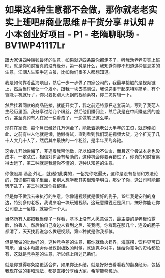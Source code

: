 # 如果这4种生意都不会做，那你就老老实实上班吧#商业思维 #干货分享 #认知 #小本创业好项目 - P1 - 老隋聊职场 - BV1WP41117Lr

跟大家讲四种赚钱最坏的生意，如果就这四条路你都走不了，听我劝老老实实上班吧，就是你和财富真的没有缘分，第一种是什么，我知道你却不知道这种信息差的生意，江湖人生空手逃白狼，比如你们很多人都想知道。

我是如何靠着蓝海项目，然后一步一步做了四家公司的，我最早接触的是视频链上，然后当时我让一个发小，跟我一块去搞测试，我说这事干起来特别简单，有个智能手机就行了，你只要把别人火锅的视频素材，你二次剪辑一下。

然后挂着同款的商品链接，就能开卖了，我之前还特意把这套玩法，写到了我范人生经历里面，我分享过给几个粉丝，然后他们赚佣金，然后我是在中间赚这货的差价，甚至真的有人在家一边看孩子，一边做笔记这么学。

现在在家做，每个月已经好几万佣金了，能抵着她老公大半年的工资，就即便如此，之前有些人他就是懒，他懒得试，直到看到我们现在视频大货，这个扩充了几十人大几十人了，然后其中最快的一个粉丝，是半年买的奔驰。

这会儿开始后悔了，非追着我带他做，所以如果你不认命，而且这个尝试本身也没成本，一定试试，相信对你会有帮助的，这种机会你要再错过了，你真的和财富离得太远了，第二种就是我懂你不懂的，这种认知差的生意。

你像股票 基金 外汇，就诸如此类的，一招先你吃遍天，这种是没有复制和方法论的，知识都在脑子里面，那别人想学都其实很难学明白，那少了你，这公司可能都玩不乱了，第三种就是你我都懂。

但是你不做我去来执行的生意，你像短视频就是很好的例子，19年我是安利的身边，特别多的老板，我说来咱一块玩短视频，这玩意赚钱还是风口，搞好你能让你公司更上一层楼，就靠你一个人。

当然所有人都把我当傻子一样看，基本上没有人愿意做的，最主要的是老板怕露脸，怕丢人，然后怕自己身边人看到之后，笑我呢，你看现在那几个，连毁的肠子都清了，天天找我说怎么做短视频，第四种就是你我都做。

但是我做的比你好的，这种竞争差的生意，那你就像火锅界，海底捞，饮料界可口可乐，当成本和服务你被做到极致的时候，就连竞争对手，连给你竞争的资格都没有，这就是竞争差的生意，所以综上所述兄弟们。

就是你觉得哪条路更适合你，如果你还纠结，就是好好去看看我的翻身经历，包括我现在做的事和玩法，都是直接分享给大家，希望能够帮助。

